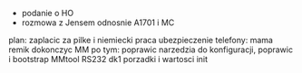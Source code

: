 - podanie o HO 
- rozmowa z Jensem odnosnie A1701 i MC

plan:
zaplacic za pilke i niemiecki
praca
ubezpieczenie
telefony: mama remik
dokonczyc MM
po tym:
poprawic narzedzia do konfiguracji, poprawic i bootstrap
MMtool
RS232 dk1
porzadki i wartosci init